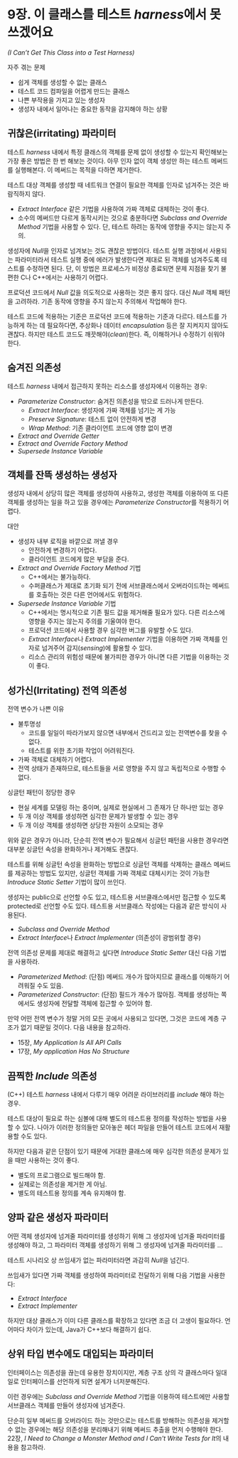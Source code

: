 # 9장. 이 클래스를 테스트 *harness*에서 못 쓰겠어요
*(I Can’t Get This Class into a Test Harness)*

자주 겪는 문제

* 쉽게 객체를 생성할 수 없는 클래스
* 테스트 코드 컴파일을 어렵게 만드는 클래스
* 나쁜 부작용을 가지고 있는 생성자
* 생성자 내에서 일어나는 중요한 동작을 감지해야 하는 상황

## 귀찮은(irritating) 파라미터

테스트 *harness* 내에서 특정 클래스의 객체를 문제 없이 생성할 수 있는지 확인해보는 가장 좋은 방법은 한 번 해보는 것이다. 아무 인자 없이 객체 생성만 하는 테스트 메써드를 실행해본다. 이 메써드는 목적을 다하면 제거한다.

테스트 대상 객체를 생성할 때 네트워크 연결이 필요한 객체를 인자로 넘겨주는 것은 바람직하지 않다.

* *Extract Interface* 같은 기법을 사용하여 가짜 객체로 대체하는 것이 좋다.
* 소수의 메써드만 다르게 동작시키는 것으로 충분하다면 *Subclass and Override Method* 기법을 사용할 수 있다. 단, 테스트 하려는 동작에 영향을 주지는 않는지 주의.

생성자에 *Null*을 인자로 넘겨보는 것도 괜찮은 방법이다. 테스트 실행 과정에서 사용되는 파라미터라서 테스트 실행 중에 에러가 발생한다면 제대로 된 객체를 넘겨주도록 테스트를 수정하면 된다. 단, 이 방법은 프로세스가 비정상 종료되면 문제 지점을 찾기 불편한 C나 C++에서는 사용하기 어렵다.

프로덕션 코드에서 *Null* 값을 의도적으로 사용하는 것은 좋지 않다. 대신 *Null* 객체 패턴을 고려하라. 기존 동작에 영향을 주지 않는지 주의해서 작업해야 한다.

테스트 코드에 적용하는 기준은 프로덕션 코드에 적용하는 기준과 다르다. 테스트를 가능하게 하는 데 필요하다면, 추상화나 데이터 *encapsulation* 등은 잘 지켜지지 않아도 괜찮다. 하지만 테스트 코드도 깨끗해야(*clean*)한다. 즉, 이해하거나 수정하기 쉬워야 한다.

## 숨겨진 의존성

테스트 *harness* 내에서 접근하지 못하는 리소스를 생성자에서 이용하는 경우:

* *Parameterize Constructor*: 숨겨진 의존성을 밖으로 드러나게 만든다.
    * *Extract Interface*: 생성자에 가짜 객체를 넘기는 게 가능
    * *Preserve Signature*: 테스트 없이 안전하게 변경
    * *Wrap Method*: 기존 클라이언트 코드에 영향 없이 변경
* *Extract and Override Getter*
* *Extract and Override Factory Method*
* *Supersede Instance Variable*

## 객체를 잔뜩 생성하는 생성자

생성자 내에서 상당히 많은 객체를 생성하여 사용하고, 생성한 객체를 이용하여 또 다른 객체를 생성하는 일을 하고 있을 경우에는 *Parameterize Constructor*를 적용하기 어렵다.

대안

* 생성자 내부 로직을 바깥으로 꺼낼 경우
    * 안전하게 변경하기 어렵다.
    * 클라이언트 코드에게 많은 부담을 준다.
* *Extract and Override Factory Method* 기법
    * C++에서는 불가능하다.
    * 수퍼클래스가 제대로 초기화 되기 전에 서브클래스에서 오버라이드하는 메써드를 호출하는 것은 다른 언어에서도 위험하다.
* *Supersede Instance Variable* 기법
    * C++에서는 명시적으로 기존 필드 값을 제거해줄 필요가 있다. 다른 리소스에 영향을 주지는 않는지 주의를 기울여야 한다.
    * 프로덕션 코드에서 사용할 경우 심각한 버그를 유발할 수도 있다.
    * *Extract Interface*나 *Extract Implementer* 기법을 이용하면 가짜 객체를 인자로 넘겨주어 감지(*sensing*)에 활용할 수 있다.
    * 리소스 관리의 위험성 때문에 불가피한 경우가 아니면 다른 기법을 이용하는 것이 좋다.

## 성가신(Irritating) 전역 의존성

전역 변수가 나쁜 이유

* 불투명성
    - 코드를 일일이 따라가보지 않으면 내부에서 건드리고 있는 전역변수를 찾을 수 없다.
    - 테스트를 위한 초기화 작업이 어려워진다.
* 가짜 객체로 대체하기 어렵다.
* 전역 상태가 존재하므로, 테스트들을 서로 영향을 주지 않고 독립적으로 수행할 수 없다.

싱글턴 패턴이 정당한 경우

* 현실 세계를 모델링 하는 중이며, 실제로 현실에서 그 존재가 단 하나만 있는 경우
* 두 개 이상 객체를 생성하면 심각한 문제가 발생할 수 있는 경우
* 두 개 이상 객체를 생성하면 상당한 자원이 소모되는 경우

위와 같은 경우가 아니라, 단순히 전역 변수가 필요해서 싱글턴 패턴을 사용한 경우라면 대부분 싱글턴 속성을 완화하거나 제거해도 괜찮다.

테스트를 위해 싱글턴 속성을 완화하는 방법으로 싱글턴 객체를 삭제하는 클래스 메써드를 제공하는 방법도 있지만, 싱글턴 객체를 가짜 객체로 대체시키는 것이 가능한 *Introduce Static Setter* 기법이 많이 쓰인다.

생성자는 public으로 선언할 수도 있고, 테스트용 서브클래스에서만 접근할 수 있도록 protected로 선언할 수도 있다. 테스트용 서브클래스 작성에는 다음과 같은 방식이 사용된다.

* *Subclass and Override Method*
* *Extract Interface*나 *Extract Implementer* (의존성이 광범위할 경우)

전역 의존성 문제를 제대로 해결하고 싶다면 *Introduce Static Setter* 대신 다음 기법을 사용하라.

* *Parameterized Method*: (단점) 메써드 개수가 많아지므로 클래스를 이해하기 어려워질 수도 있음.
* *Parameterized Constructor*: (단점) 필드가 개수가 많아짐. 객체를 생성하는 쪽에서도 생성자에 전달할 객체에 접근할 수 있어야 함.

만약 어떤 전역 변수가 정말 거의 모든 곳에서 사용되고 있다면, 그것은 코드에 계층 구조가 없기 때문일 것이다. 다음 내용을 참고하라.

* 15장, *My Application Is All API Calls*
* 17장, *My application Has No Structure*

## 끔찍한 *Include* 의존성

(C++) 테스트 *harness* 내에서 다루기 매우 어려운 라이브러리를 *include* 해야 하는 경우.

테스트 대상이 필요로 하는 심볼에 대해 별도의 테스트용 정의를 작성하는 방법을 사용할 수 있다. 나아가 이러한 정의들만 모아놓은 헤더 파일을 만들어 테스트 코드에서 재활용할 수도 있다.

하지만 다음과 같은 단점이 있기 때문에 거대한 클래스에 매우 심각한 의존성 문제가 있을 때만 사용하는 것이 좋다.

* 별도의 프로그램으로 빌드해야 함.
* 실제로는 의존성을 제거한 게 아님.
* 별도의 테스트용 정의를 계속 유지해야 함.

## 양파 같은 생성자 파라미터

어떤 객체 생성자에 넘겨줄 파라미터를 생성하기 위해 그 생성자에 넘겨줄 파라미터를 생성해야 하고, 그 파라미터 객체를 생성하기 위해 그 생성자에 넘겨줄 파라미터를 ...

테스트 시나리오 상 쓰임새가 없는 파라미터라면 과감히 *Null*을 넘긴다.

쓰임새가 있다면 가짜 객체를 생성하여 파라미터로 전달하기 위해 다음 기법을 사용한다:

* *Extract Interface*
* *Extract Implementer*

하지만 대상 클래스가 이미 다른 클래스를 확장하고 있다면 조금 더 고생이 필요하다. 언어마다 차이가 있는데, Java가 C++보다 해결하기 쉽다.

## 상위 타입 변수에도 대입되는 파라미터

인터페이스는 의존성을 끊는데 유용한 장치이지만, 계층 구조 상의 각 클래스마다 일대일로 인터페이스를 선언하게 되면 설계가 너저분해진다.

이런 경우에는 *Subclass and Override Method* 기법을 이용하여 테스트에만 사용할 서브클래스 객체를 만들어 생성자에 넘겨준다.

단순히 일부 메써드를 오버라이드 하는 것만으로는 테스트를 방해하는 의존성을 제거할 수 없는 경우에는 해당 의존성을 분리해내기 위해 메써드 추출을 먼저 수행해야 한다. 22장, *I Need to Change a Monster Method and I Can't Write Tests for It*의 내용을 참고하라.
